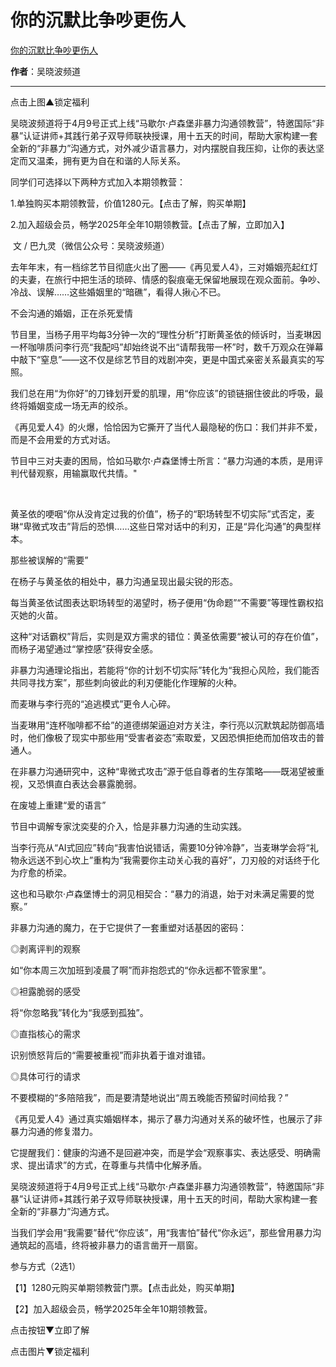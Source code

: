 # 你的沉默比争吵更伤人

[你的沉默比争吵更伤人](https://mp.weixin.qq.com/s/_13Law0nFSA-XRzf2wMe-A)

**作者**：吴晓波频道

---

点击上图▲锁定福利

吴晓波频道将于4月9号正式上线“马歇尔·卢森堡非暴力沟通领教营”，特邀国际“非暴”认证讲师+其践行弟子双导师联袂授课，用十五天的时间，帮助大家构建一套全新的“非暴力”沟通方式，对外减少语言暴力，对内摆脱自我压抑，让你的表达坚定而又温柔，拥有更为自在和谐的人际关系。

同学们可选择以下两种方式加入本期领教营：




1.单独购买本期领教营，价值1280元。【点击了解，购买单期】

2.加入超级会员，畅学2025年全年10期领教营。【点击了解，立即加入】




 文 / 巴九灵（微信公众号：吴晓波频道）




去年年末，有一档综艺节目彻底火出了圈——《再见爱人4》，三对婚姻亮起红灯的夫妻，在旅行中把生活的琐碎、情感的裂痕毫无保留地展现在观众面前。争吵、冷战、误解……这些婚姻里的“暗礁”，看得人揪心不已。




不会沟通的婚姻，正在杀死爱情




节目里，当杨子用平均每3分钟一次的“理性分析”打断黄圣依的倾诉时，当麦琳因一杯咖啡质问李行亮“我配吗”却始终说不出“请帮我带一杯”时，数千万观众在弹幕中敲下“窒息”——这不仅是综艺节目的戏剧冲突，更是中国式亲密关系最真实的写照。




我们总在用“为你好”的刀锋划开爱的肌理，用“你应该”的锁链捆住彼此的呼吸，最终将婚姻变成一场无声的绞杀。




《再见爱人4》的火爆，恰恰因为它撕开了当代人最隐秘的伤口：我们并非不爱，而是不会用爱的方式对话。




节目中三对夫妻的困局，恰如马歇尔·卢森堡博士所言：“暴力沟通的本质，是用评判代替观察，用输赢取代共情。"

  

黄圣依的哽咽“你从没肯定过我的价值”，杨子的“职场转型不切实际”式否定，麦琳“卑微式攻击”背后的恐惧……这些日常对话中的利刃，正是“异化沟通”的典型样本。




那些被误解的“需要”



在杨子与黄圣依的相处中，暴力沟通呈现出最尖锐的形态。




每当黄圣依试图表达职场转型的渴望时，杨子便用“伪命题”“不需要”等理性霸权掐灭她的火苗。




这种“对话霸权”背后，实则是双方需求的错位：黄圣依需要“被认可的存在价值”，而杨子渴望通过“掌控感”获得安全感。




非暴力沟通理论指出，若能将“你的计划不切实际”转化为“我担心风险，我们能否共同寻找方案”，那些刺向彼此的利刃便能化作理解的火种。




而麦琳与李行亮的“追逃模式”更令人心碎。




当麦琳用“连杯咖啡都不给”的道德绑架逼迫对方关注，李行亮以沉默筑起防御高墙时，他们像极了现实中那些用“受害者姿态”索取爱，又因恐惧拒绝而加倍攻击的普通人。




在非暴力沟通研究中，这种“卑微式攻击”源于低自尊者的生存策略——既渴望被重视，又恐惧直白表达会暴露脆弱。




在废墟上重建“爱的语言”




节目中调解专家沈奕斐的介入，恰是非暴力沟通的生动实践。


当李行亮从“AI式回应”转向“我害怕说错话，需要10分钟冷静”，当麦琳学会将“礼物永远送不到心坎上”重构为“我需要你主动关心我的喜好”，刀刃般的对话终于化为疗愈的桥梁。




这也和马歇尔·卢森堡博士的洞见相契合：“暴力的消退，始于对未满足需要的觉察。”




非暴力沟通的魔力，在于它提供了一套重塑对话基因的密码：




◎剥离评判的观察




如“你本周三次加班到凌晨了啊”而非抱怨式的“你永远都不管家里”。




◎袒露脆弱的感受




将“你忽略我”转化为“我感到孤独”。




◎直指核心的需求




识别愤怒背后的“需要被重视”而非执着于谁对谁错。




◎具体可行的请求




不要模糊的“多陪陪我”，而是要清楚地说出“周五晚能否预留时间给我？”




《再见爱人4》通过真实婚姻样本，揭示了暴力沟通对关系的破坏性，也展示了非暴力沟通的修复潜力。




它提醒我们：健康的沟通不是回避冲突，而是学会“观察事实、表达感受、明确需求、提出请求”的方式，在尊重与共情中化解矛盾。




吴晓波频道将于4月9号正式上线“马歇尔·卢森堡非暴力沟通领教营”，特邀国际“非暴”认证讲师+其践行弟子双导师联袂授课，用十五天的时间，帮助大家构建一套全新的“非暴力”沟通方式。





当我们学会用“我需要”替代“你应该”，用“我害怕”替代“你永远”，那些曾用暴力沟通筑起的高墙，终将被非暴力的语言凿开一扇窗。




参与方式（2选1）






【1】1280元购买单期领教营门票。【点击此处，购买单期】





【2】加入超级会员，畅学2025年全年10期领教营。


点击按钮▼立即了解

点击图片▼锁定福利
